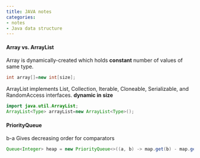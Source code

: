 ```yaml
---
title: JAVA notes
categories:
- notes
- Java data structure
---
```


#### Array vs. ArrayList

Array is dynamically-created which holds **constant** number of values of same type.

<!-- more -->
```java
int array[]=new int[size];  
```
ArrayList implements List<E>, Collection<E>, Iterable<E>, Cloneable, Serializable, and RandomAccess interfaces.
**dynamic in size**

```java
import java.util.ArrayList; 
ArrayList<Type> arrayList=new ArrayList<Type>();
```        

#### PriorityQueue

 b-a Gives decreasing order for comparators
```java
Queue<Integer> heap = new PriorityQueue<>((a, b) -> map.get(b) - map.get(a));
```



